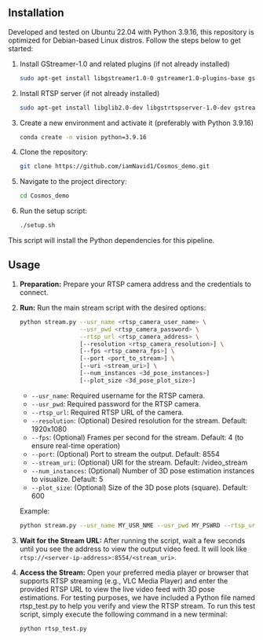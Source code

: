 ## Installation

Developed and tested on Ubuntu 22.04 with Python 3.9.16, this repository is optimized for Debian-based Linux distros. Follow the steps below to get started:

1. Install GStreamer-1.0 and related plugins (if not already installed)
    ```sh
    sudo apt-get install libgstreamer1.0-0 gstreamer1.0-plugins-base gstreamer1.0-plugins-good gstreamer1.0-plugins-bad gstreamer1.0-plugins-ugly gstreamer1.0-libav gstreamer1.0-doc gstreamer1.0-tools gstreamer1.0-x gstreamer1.0-alsa gstreamer1.0-gl gstreamer1.0-gtk3 gstreamer1.0-qt5 gstreamer1.0-pulseaudio
    ```

2. Install RTSP server (if not already installed)
    ```sh
    sudo apt-get install libglib2.0-dev libgstrtspserver-1.0-dev gstreamer1.0-rtsp
    ```

3. Create a new environment and activate it (preferably with Python 3.9.16)
    ```sh
    conda create -n vision python=3.9.16
    ```

4. Clone the repository:
    ```sh
    git clone https://github.com/iamNavid1/Cosmos_demo.git
    ```

5. Navigate to the project directory:
    ```sh
    cd Cosmos_demo
    ```

4. Run the setup script:
    ```sh
    ./setup.sh
    ```

This script will install the Python dependencies for this pipeline.

## Usage
1. **Preparation:**
Prepare your RTSP camera address and the credentials to connect.

2. **Run:**
Run the main stream script with the desired options:
    ```sh
    python stream.py --usr_name <rtsp_camera_user_name> \
                     --usr_pwd <rtsp_camera_password> \
                     --rtsp_url <rtsp_camera_address> \
                     [--resolution <rtsp_camera_resolution>] \
                     [--fps <rtsp_camera_fps>] \
                     [--port <port_to_stream>] \
                     [--uri <stream_uri>] \
                     [--num_instances <3d_pose_instances>]
                     [--plot_size <3d_pose_plot_size>]
    ```

   - `--usr_name`: Required username for the RTSP camera.
   - `--usr_pwd`: Required password for the RTSP camera.
   - `--rtsp_url`: Required RTSP URL of the camera.
   - `--resolution`: (Optional) Desired resolution for the stream. Default: 1920x1080
   - `--fps`: (Optional) Frames per second for the stream. Default: 4 (to ensure real-time operation)
   - `--port`: (Optional) Port to stream the output. Default: 8554
   - `--stream_uri`: (Optional) URI for the stream. Default: /video_stream
   - `--num_instances`:  (Optional) Number of 3D pose estimation instances to visualize. Default: 5
   - `--plot_size`: (Optional) Size of the 3D pose plots (square). Default: 600

   Example:
    ```sh
    python stream.py --usr_name MY_USR_NME --usr_pwd MY_PSWRD --rtsp_url CAM_ADD    
    ```

3. **Wait for the Stream URL:**
After running the script, wait a few seconds until you see the address to view the output video feed. It will look like `rtsp://<server-ip-address>:8554/<stream_uri>`.

4. **Access the Stream:**
Open your preferred media player or browser that supports RTSP streaming (e.g., VLC Media Player) and enter the provided RTSP URL to view the live video feed with 3D pose estimations.
For testing purposes, we have included a Python file named rtsp_test.py to help you verify and view the RTSP stream. To run this test script, simply execute the following command in a new terminal:
    ```sh
    python rtsp_test.py   
    ```

    
